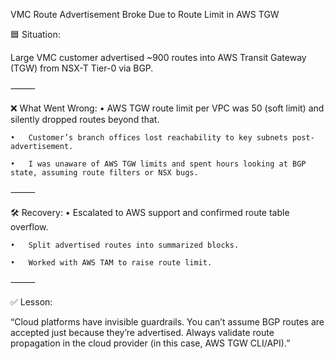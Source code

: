  VMC Route Advertisement Broke Due to Route Limit in AWS TGW

🟦 Situation:

Large VMC customer advertised ~900 routes into AWS Transit Gateway (TGW) from NSX-T Tier-0 via BGP.

⸻

❌ What Went Wrong:
	•	AWS TGW route limit per VPC was 50 (soft limit) and silently dropped routes beyond that.
 
	•	Customer’s branch offices lost reachability to key subnets post-advertisement.
 
	•	I was unaware of AWS TGW limits and spent hours looking at BGP state, assuming route filters or NSX bugs.
 

⸻

🛠 Recovery:
	•	Escalated to AWS support and confirmed route table overflow.
 
	•	Split advertised routes into summarized blocks.
 
	•	Worked with AWS TAM to raise route limit.

⸻

✅ Lesson:

“Cloud platforms have invisible guardrails. 
You can’t assume BGP routes are accepted just because they’re advertised. Always validate route propagation in the cloud provider (in this case, AWS TGW CLI/API).”
